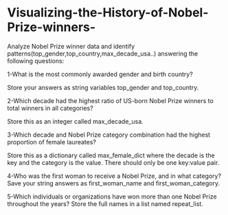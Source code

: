 # Visualizing-the-History-of-Nobel-Prize-winners-
Analyze Nobel Prize winner data and identify patterns(top_gender,top_country,max_decade_usa..)
answering the following questions:

1-What is the most commonly awarded gender and birth country?

Store your answers as string variables top_gender and top_country.

2-Which decade had the highest ratio of US-born Nobel Prize winners to total winners in all categories?

Store this as an integer called max_decade_usa.

3-Which decade and Nobel Prize category combination had the highest proportion of female laureates?

Store this as a dictionary called max_female_dict where the decade is the key and the category is the value. There should only be one key:value pair.

4-Who was the first woman to receive a Nobel Prize, and in what category?
Save your string answers as first_woman_name and first_woman_category.


5-Which individuals or organizations have won more than one Nobel Prize throughout the years?
Store the full names in a list named repeat_list.
